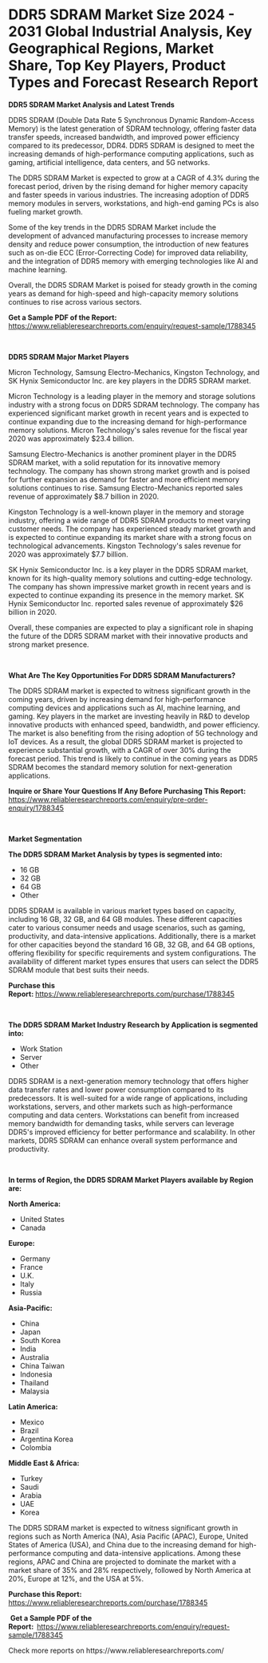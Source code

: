 <p><h1>DDR5 SDRAM Market Size 2024 - 2031 Global Industrial Analysis, Key Geographical Regions, Market Share, Top Key Players, Product Types and Forecast Research Report</h1></p><p><strong>DDR5 SDRAM Market Analysis and Latest Trends</strong></p>
<p><p>DDR5 SDRAM (Double Data Rate 5 Synchronous Dynamic Random-Access Memory) is the latest generation of SDRAM technology, offering faster data transfer speeds, increased bandwidth, and improved power efficiency compared to its predecessor, DDR4. DDR5 SDRAM is designed to meet the increasing demands of high-performance computing applications, such as gaming, artificial intelligence, data centers, and 5G networks.</p><p>The DDR5 SDRAM Market is expected to grow at a CAGR of 4.3% during the forecast period, driven by the rising demand for higher memory capacity and faster speeds in various industries. The increasing adoption of DDR5 memory modules in servers, workstations, and high-end gaming PCs is also fueling market growth.</p><p>Some of the key trends in the DDR5 SDRAM Market include the development of advanced manufacturing processes to increase memory density and reduce power consumption, the introduction of new features such as on-die ECC (Error-Correcting Code) for improved data reliability, and the integration of DDR5 memory with emerging technologies like AI and machine learning.</p><p>Overall, the DDR5 SDRAM Market is poised for steady growth in the coming years as demand for high-speed and high-capacity memory solutions continues to rise across various sectors.</p></p>
<p><strong>Get a Sample PDF of the Report:&nbsp;</strong> <a href="https://www.reliableresearchreports.com/enquiry/request-sample/1788345">https://www.reliableresearchreports.com/enquiry/request-sample/1788345</a></p>
<p>&nbsp;</p>
<p><strong>DDR5 SDRAM Major Market Players</strong></p>
<p><p>Micron Technology, Samsung Electro-Mechanics, Kingston Technology, and SK Hynix Semiconductor Inc. are key players in the DDR5 SDRAM market. </p><p>Micron Technology is a leading player in the memory and storage solutions industry with a strong focus on DDR5 SDRAM technology. The company has experienced significant market growth in recent years and is expected to continue expanding due to the increasing demand for high-performance memory solutions. Micron Technology's sales revenue for the fiscal year 2020 was approximately $23.4 billion.</p><p>Samsung Electro-Mechanics is another prominent player in the DDR5 SDRAM market, with a solid reputation for its innovative memory technology. The company has shown strong market growth and is poised for further expansion as demand for faster and more efficient memory solutions continues to rise. Samsung Electro-Mechanics reported sales revenue of approximately $8.7 billion in 2020. </p><p>Kingston Technology is a well-known player in the memory and storage industry, offering a wide range of DDR5 SDRAM products to meet varying customer needs. The company has experienced steady market growth and is expected to continue expanding its market share with a strong focus on technological advancements. Kingston Technology's sales revenue for 2020 was approximately $7.7 billion.</p><p>SK Hynix Semiconductor Inc. is a key player in the DDR5 SDRAM market, known for its high-quality memory solutions and cutting-edge technology. The company has shown impressive market growth in recent years and is expected to continue expanding its presence in the memory market. SK Hynix Semiconductor Inc. reported sales revenue of approximately $26 billion in 2020.</p><p>Overall, these companies are expected to play a significant role in shaping the future of the DDR5 SDRAM market with their innovative products and strong market presence.</p></p>
<p>&nbsp;</p>
<p><strong>What Are The Key Opportunities For DDR5 SDRAM Manufacturers?</strong></p>
<p><p>The DDR5 SDRAM market is expected to witness significant growth in the coming years, driven by increasing demand for high-performance computing devices and applications such as AI, machine learning, and gaming. Key players in the market are investing heavily in R&D to develop innovative products with enhanced speed, bandwidth, and power efficiency. The market is also benefiting from the rising adoption of 5G technology and IoT devices. As a result, the global DDR5 SDRAM market is projected to experience substantial growth, with a CAGR of over 30% during the forecast period. This trend is likely to continue in the coming years as DDR5 SDRAM becomes the standard memory solution for next-generation applications.</p></p>
<p><strong>Inquire or Share Your Questions If Any Before Purchasing This Report:</strong> <a href="https://www.reliableresearchreports.com/enquiry/pre-order-enquiry/1788345">https://www.reliableresearchreports.com/enquiry/pre-order-enquiry/1788345</a></p>
<p>&nbsp;</p>
<p><strong>Market Segmentation</strong></p>
<p><strong>The DDR5 SDRAM Market Analysis by types is segmented into:</strong></p>
<p><ul><li>16 GB</li><li>32 GB</li><li>64 GB</li><li>Other</li></ul></p>
<p><p>DDR5 SDRAM is available in various market types based on capacity, including 16 GB, 32 GB, and 64 GB modules. These different capacities cater to various consumer needs and usage scenarios, such as gaming, productivity, and data-intensive applications. Additionally, there is a market for other capacities beyond the standard 16 GB, 32 GB, and 64 GB options, offering flexibility for specific requirements and system configurations. The availability of different market types ensures that users can select the DDR5 SDRAM module that best suits their needs.</p></p>
<p><strong>Purchase this Report:&nbsp;</strong><a href="https://www.reliableresearchreports.com/purchase/1788345">https://www.reliableresearchreports.com/purchase/1788345</a></p>
<p>&nbsp;</p>
<p><strong>The DDR5 SDRAM Market Industry Research by Application is segmented into:</strong></p>
<p><ul><li>Work Station</li><li>Server</li><li>Other</li></ul></p>
<p><p>DDR5 SDRAM is a next-generation memory technology that offers higher data transfer rates and lower power consumption compared to its predecessors. It is well-suited for a wide range of applications, including workstations, servers, and other markets such as high-performance computing and data centers. Workstations can benefit from increased memory bandwidth for demanding tasks, while servers can leverage DDR5's improved efficiency for better performance and scalability. In other markets, DDR5 SDRAM can enhance overall system performance and productivity.</p></p>
<p>&nbsp;</p>
<p><strong>In terms of Region, the DDR5 SDRAM Market Players available by Region are:</strong></p>
<p>
    <p> <strong> North America: </strong>
        <ul>
            <li>United States</li>
            <li>Canada</li>
        </ul>
        </p> 
    <p> <strong> Europe: </strong>
        <ul>
            <li>Germany</li>
            <li>France</li>
            <li>U.K.</li>
            <li>Italy</li>
            <li>Russia</li>
        </ul>
        </p> 
    <p> <strong> Asia-Pacific: </strong>
        <ul>
            <li>China</li>
            <li>Japan</li>
            <li>South Korea</li>
            <li>India</li>
            <li>Australia</li>
            <li>China Taiwan</li>
            <li>Indonesia</li>
            <li>Thailand</li>
            <li>Malaysia</li>
        </ul>
        </p> 
    <p> <strong> Latin America: </strong>
        <ul>
            <li>Mexico</li>
            <li>Brazil</li>
            <li>Argentina Korea</li>
            <li>Colombia</li>
        </ul>
        </p> 
    <p> <strong> Middle East & Africa: </strong>
        <ul>
            <li>Turkey</li>
            <li>Saudi</li>
            <li>Arabia</li>
            <li>UAE</li>
            <li>Korea</li>
        </ul>
    </p>
    </p>
<p><p>The DDR5 SDRAM market is expected to witness significant growth in regions such as North America (NA), Asia Pacific (APAC), Europe, United States of America (USA), and China due to the increasing demand for high-performance computing and data-intensive applications. Among these regions, APAC and China are projected to dominate the market with a market share of 35% and 28% respectively, followed by North America at 20%, Europe at 12%, and the USA at 5%.</p></p>
<p><strong>Purchase this Report: </strong><a href="https://www.reliableresearchreports.com/purchase/1788345">https://www.reliableresearchreports.com/purchase/1788345</a></p>
<p>&nbsp;<strong>Get a Sample PDF of the Report:&nbsp;&nbsp;</strong><a href="https://www.reliableresearchreports.com/enquiry/request-sample/1788345">https://www.reliableresearchreports.com/enquiry/request-sample/1788345</a></p>
<p><strong></strong></p>
<p>Check more reports on https://www.reliableresearchreports.com/</p>